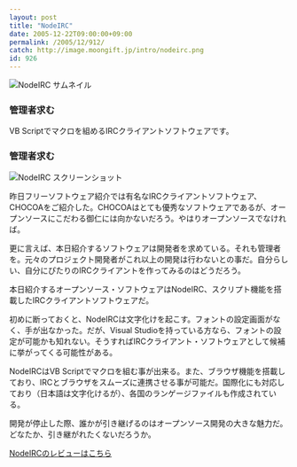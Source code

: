 ```yaml
---
layout: post
title: "NodeIRC"
date: 2005-12-22T09:00:00+09:00
permalink: /2005/12/912/
catch: http://image.moongift.jp/intro/nodeirc.png
id: 926
---
```

 ![NodeIRC サムネイル](http://image.moongift.jp/intro/nodeirc.s.png "NodeIRC サムネイル")
  

### 管理者求む
  
VB Scriptでマクロを組めるIRCクライアントソフトウェアです。  
<!--more-->  

### 管理者求む
  

![NodeIRC スクリーンショット](http://image.moongift.jp/intro/nodeirc.png "NodeIRC スクリーンショット")

  

昨日フリーソフトウェア紹介では有名なIRCクライアントソフトウェア、CHOCOAをご紹介した。CHOCOAはとても優秀なソフトウェアであるが、オープンソースにこだわる御仁には向かないだろう。やはりオープンソースでなければ。

  

更に言えば、本日紹介するソフトウェアは開発者を求めている。それも管理者を。元々のプロジェクト開発者がこれ以上の開発は行わないとの事だ。自分らしい、自分にぴたりのIRCクライアントを作ってみるのはどうだろう。

  

本日紹介するオープンソース・ソフトウェアはNodeIRC、スクリプト機能を搭載したIRCクライアントソフトウェアだ。

  

初めに断っておくと、NodeIRCは文字化けを起こす。フォントの設定画面がなく、手が出なかった。だが、Visual Studioを持っている方なら、フォントの設定が可能かも知れない。そうすればIRCクライアント・ソフトウェアとして候補に挙がってくる可能性がある。

  

NodeIRCはVB Scriptでマクロを組む事が出来る。また、ブラウザ機能を搭載しており、IRCとブラウザをスムーズに連携させる事が可能だ。国際化にも対応しており（日本語は文字化けるが）、各国のランゲージファイルも作成されている。

  

開発が停止した際、誰かが引き継げるのはオープンソース開発の大きな魅力だ。どなたか、引き継がれたくないだろうか。

  

[NodeIRCのレビューはこちら](http://oss.moongift.jp/review/i-928.html)

